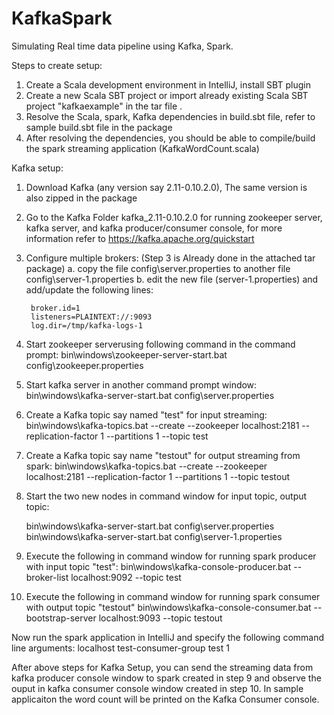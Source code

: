   # KafkaSpark
  Simulating Real time data pipeline using Kafka, Spark.

 

Steps to create setup:

1. Create a Scala development environment in IntelliJ, install SBT plugin
2. Create a new Scala SBT project or import already existing Scala SBT project "kafkaexample" in the tar file .
3. Resolve the Scala, spark, Kafka dependencies in build.sbt file, refer to sample build.sbt file in the package
4. After resolving the dependencies, you should be able to compile/build the spark streaming application (KafkaWordCount.scala)

Kafka setup:

1. Download Kafka (any version say 2.11-0.10.2.0), The same version is also zipped in the package
2. Go to the Kafka Folder kafka_2.11-0.10.2.0 for running zookeeper server, kafka server, and kafka producer/consumer console, for more information refer to https://kafka.apache.org/quickstart
3. Configure multiple brokers: (Step 3 is Already done in the attached tar package)
	a. copy the file config\server.properties to another file config\server-1.properties
	b. edit the new file (server-1.properties) and add/update the following lines:
		
		broker.id=1
		listeners=PLAINTEXT://:9093
		log.dir=/tmp/kafka-logs-1

4. Start zookeeper serverusing following command in the command prompt:
	bin\windows\zookeeper-server-start.bat config\zookeeper.properties
5. Start kafka server in another command prompt window:
	bin\windows\kafka-server-start.bat config\server.properties
6. Create a Kafka topic say named "test" for input streaming:
	bin\windows\kafka-topics.bat --create --zookeeper localhost:2181 --replication-factor 1 --partitions 1 --topic test
7. Create a Kafka topic say name "testout" for output streaming from spark:
	bin\windows\kafka-topics.bat --create --zookeeper localhost:2181 --replication-factor 1 --partitions 1 --topic testout
8. Start the two new nodes in command window for input topic, output topic:

	bin\windows\kafka-server-start.bat config\server.properties
	bin\windows\kafka-server-start.bat config\server-1.properties

9. 	Execute the following in command window for running spark producer with input topic "test":
	bin\windows\kafka-console-producer.bat --broker-list localhost:9092 --topic test
	
10. Execute the following in command window for running spark consumer with output topic "testout"
	bin\windows\kafka-console-consumer.bat --bootstrap-server localhost:9093 --topic testout


Now run the spark application in IntelliJ and specify the following command line arguments:
	localhost test-consumer-group test 1

After above steps for Kafka Setup, you can send the streaming data from kafka producer console window to spark created in step 9 and observe the ouput in kafka consumer console window created in step 10. In sample applicaiton the word count will be printed on the Kafka Consumer console.
